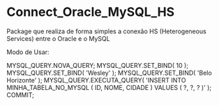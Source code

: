 # Connect_Oracle_MySQL_HS
Package que realiza de forma simples a conexão HS (Heterogeneous Services) entre o Oracle e o MySQL

Modo de Usar:

MYSQL_QUERY.NOVA_QUERY;
MYSQL_QUERY.SET_BIND( 10 );
MYSQL_QUERY.SET_BIND( 'Wesley' );
MYSQL_QUERY.SET_BIND( 'Belo Horizonte' );
MYSQL_QUERY.EXECUTA_QUERY( 'INSERT INTO MINHA_TABELA_NO_MYSQL ( ID, NOME, CIDADE ) VALUES ( ?, ?, ? )' );
COMMIT;

